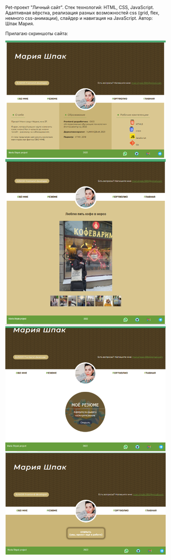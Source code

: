 Pet-проект "Личный сайт". Стек технологий: HTML, CSS, JavaScript. Адаптивная вёрстка, реализация разных возможностей css (grid, flex, немного css-анимации), слайдер и навигация на JavaScript.
Автор: Шпак Мария.

Прилагаю скриншоты сайта:

<img src="screenshots/screenshot1.png"/>
<img src="screenshots/screenshot2.png"/>
<img src="screenshots/screenshot3.png"/>
<img src="screenshots/screenshot4.png"/>
